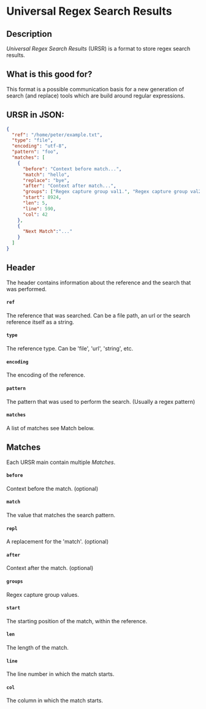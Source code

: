 # Universal Regex Search Results

## Description

*Universal Regex Search Results* (URSR) is a format to store regex search results.

## What is this good for?

This format is a possible communication basis for a new generation of search (and replace) tools which are build around regular expressions.


## URSR in JSON:

```json
{
  "ref": "/home/peter/example.txt",
  "type": "file",
  "encoding": "utf-8",
  "pattern": "foo",
  "matches": [
    {
      "before": "Context before match...",
      "match": "hello",
      "replace": "bye",
      "after": "Context after match...",
      "groups": ["Regex capture group val1.", "Regex capture group val2"],
      "start": 8924,
      "len": 5,
      "line": 590,
      "col": 42
    },
    {
      "Next Match":"..."
    }
  ]
}
```

## Header

The header contains information about the reference and the search that was performed.

#### `ref`


The reference that was searched. Can be a file path, an url or the search 
reference itself as a string.

#### `type`

The reference type. Can be 'file', 'url', 'string', etc.

#### `encoding`

The encoding of the reference.

#### `pattern`

The pattern that was used to perform the search. (Usually a regex pattern)

#### `matches`

A list of matches see Match below. 


## Matches

Each URSR main contain multiple *Matches*.

#### `before`

Context before the match. (optional)

#### `match`

The value that matches the search pattern.

#### `repl`

A replacement for the 'match'. (optional)

#### `after`

Context after the match. (optional)

#### `groups`

Regex capture group values.

#### `start`

The starting position of the match, within the reference.

#### `len`

The length of the match.

#### `line`

The line number in which the match starts.

#### `col`

The column in which the match starts.



